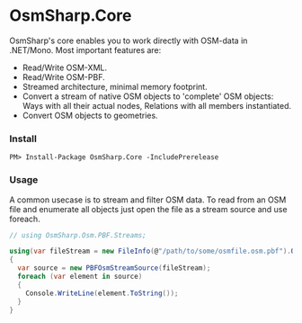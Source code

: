 # OsmSharp.Core

OsmSharp's core enables you to work directly with OSM-data in .NET/Mono. Most important features are:

- Read/Write OSM-XML.
- Read/Write OSM-PBF.
- Streamed architecture, minimal memory footprint.
- Convert a stream of native OSM objects to 'complete' OSM objects: Ways with all their actual nodes, Relations with all members instantiated.
- Convert OSM objects to geometries.

### Install

    PM> Install-Package OsmSharp.Core -IncludePrerelease

### Usage

A common usecase is to stream and filter OSM data. To read from an OSM file and enumerate all objects just open the file as a stream source and use foreach.


```csharp
// using OsmSharp.Osm.PBF.Streams;

using(var fileStream = new FileInfo(@"/path/to/some/osmfile.osm.pbf").OpenRead())
{
  var source = new PBFOsmStreamSource(fileStream);
  foreach (var element in source)
  {
    Console.WriteLine(element.ToString());
  }
}
```

